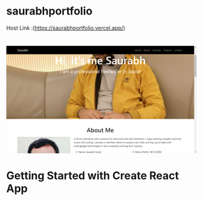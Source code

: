 # saurabhportfolio
Host Link :(https://saurabhportfolio.vercel.app/)
#
![Image 1](https://github.com/saurabhsingh-7/saurabhtodolist/blob/master/Screenshot%20(143).png)
# Getting Started with Create React App
